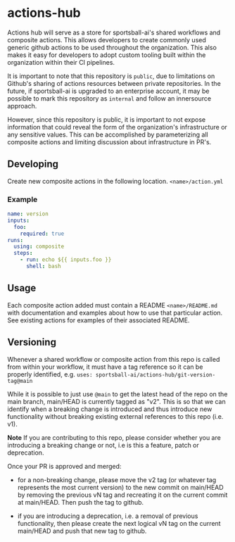 # actions-hub

Actions hub will serve as a store for sportsball-ai's shared workflows and composite actions. This allows developers to create commonly used generic github actions to be used throughout the organization. This also makes it easy for developers to adopt custom tooling built within the organization within their CI pipelines. 

It is important to note that this repository is `public`, due to limitations on Github's sharing of actions resources between private repositories. In the future, if sportsball-ai is upgraded to an enterprise account, it may be possible to mark this repository as `internal` and follow an innersource approach. 

However, since this repository is public, it is important to not expose information that could reveal the form of the organization's infrastructure or any sensitive values. This can be accomplished by parameterizing all composite actions and limiting discussion about infrastructure in PR's.

## Developing

Create new composite actions in the following location. `<name>/action.yml`

### Example

```yml
name: version
inputs:
  foo:
    required: true
runs:
  using: composite
  steps:
    - run: echo ${{ inputs.foo }}
      shell: bash
```

## Usage

Each composite action added must contain a README `<name>/README.md` with documentation and examples about how to use that particular action.  See existing actions for examples of their associated README.

## Versioning

Whenever a shared workflow or composite action from this repo is called from within your workflow, it must have a tag reference so it can be properly identified, e.g. `uses: sportsball-ai/actions-hub/git-version-tag@main`

While it is possible to just use `@main` to get the latest head of the repo on the main branch, main/HEAD is currently tagged as "v2".  This is so that we can identify when a breaking change is introduced and thus introduce new functionality without breaking existing external references to this repo (i.e. v1).

**Note**
If you are contributing to this repo, please consider whether you are introducing a breaking change or not, i.e is this a feature, patch or deprecation. 

Once your PR is approved and merged:
- for a non-breaking change, please move the v2 tag (or whatever tag represents the most current version) to the new commit on main/HEAD by removing the previous vN tag and recreating it on the current commit at main/HEAD.  Then push the tag to github.

- if you are introducing a deprecation, i.e. a removal of previous functionality, then please create the next logical vN tag on the current main/HEAD and push that new tag to github.